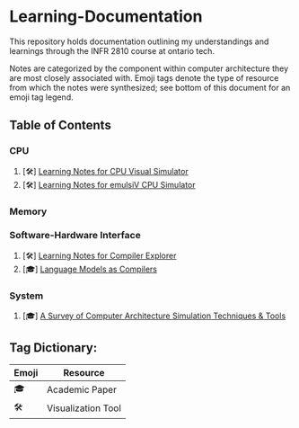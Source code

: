 # Learning-Documentation
This repository holds documentation outlining my understandings and learnings through the INFR 2810 course at ontario tech.

Notes are categorized by the component within computer architecture they are most closely associated with. Emoji tags denote the type of resource from which the notes were synthesized; see bottom of this document for an emoji tag legend. 


## Table of Contents

### CPU
1. [🛠️] [Learning Notes for CPU Visual Simulator](learning_notes.md)
2. [🛠️] [Learning Notes for emulsiV CPU Simulator](learning_notes2.md)

### Memory

### Software-Hardware Interface
1. [🛠️] [Learning Notes for Compiler Explorer](learning_notes1.md)
2. [🎓] [Language Models as Compilers](https://github.com/np-ontariotech/Learning-Documentation/blob/main/llm_compilers.md)
 
### System
1. [🎓] [A Survey of Computer Architecture Simulation Techniques & Tools](learning_notes3.md)


## Tag Dictionary:
| Emoji | Resource | 
|----------|----------|
| 🎓| Academic Paper | 
| 🛠️| Visualization Tool | 
